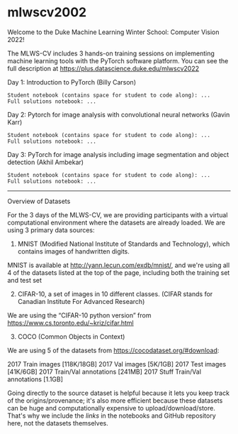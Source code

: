 # mlwscv2002
Welcome to the Duke Machine Learning Winter School: Computer Vision 2022!

The MLWS-CV includes 3 hands-on training sessions on implementing machine learning tools with the PyTorch software platform. You can see the full description at https://plus.datascience.duke.edu/mlwscv2022

Day 1: Introduction to PyTorch (Billy Carson)

    Student notebook (contains space for student to code along): ...
    Full solutions notebook: ...

Day 2: Pytorch for image analysis with convolutional neural networks (Gavin Karr)

    Student notebook (contains space for student to code along): ...
    Full solutions notebook: ...

Day 3: PyTorch for image analysis including image segmentation and object detection (Akhil Ambekar)

    Student notebook (contains space for student to code along): ...
    Full solutions notebook: ...

*****************************************************
Overview of Datasets

For the 3 days of the MLWS-CV, we are providing participants with a virtual computational environment where the datasets are already loaded. We are using 3 primary data sources:

1. MNIST (Modified National Institute of Standards and Technology), which contains images of handwritten digits.

MNIST is available at http://yann.lecun.com/exdb/mnist/, and we're using all 4 of the datasets listed at the top of the page,  including both the training set and test set

2. CIFAR-10, a set of images in 10 different classes. (CIFAR stands for Canadian Institute For Advanced Research)

We are using the “CIFAR-10 python version” from https://www.cs.toronto.edu/~kriz/cifar.html

3. COCO (Common Objects in Context) 

We are using 5 of the datasets from https://cocodataset.org/#download:

2017 Train images [118K/18GB]
2017 Val images [5K/1GB]
2017 Test images [41K/6GB]
2017 Train/Val annotations [241MB]
2017 Stuff Train/Val annotations [1.1GB]

Going directly to the source dataset is helpful because it lets you keep track of the origins/provenance; it's also more efficient because these datasets can be huge and computationally expensive to upload/download/store. That's why we include the *links* in the notebooks and GitHub repository here, not the datasets themselves.
